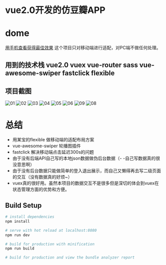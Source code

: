 # vue2.0开发的仿豆瓣APP

# dome
[用手机查看获得最佳效果](https://xiaoke0402.github.io/)
这个项目只对移动端进行适配，对PC端不做任何处理。
## 用到的技术栈 vue2.0 vuex vue-router sass vue-awesome-swiper fastclick flexible

## 项目截图
![01](./gif/01.gif) ![02](./gif/02.gif)
![03](./gif/03.gif) ![04](./gif/04.gif)
![05](./gif/05.gif) ![06](./gif/06.gif)
![09](./gif/09.gif) ![08](./gif/08.gif) 
# 总结
* 用某宝的flexible 做移动端的适配布局方案
* vue-awesome-swiper 轮播图插件
* fastclick 解决移动端点击延迟300s的问题
* 由于没有后端API自己写的本地json数据做伪后台数据（- -自己写数据真的很没意思啊）
* 由于没有后台数据只能做简单的登入退出展示，而自己又懒得再去写二级页面的交互（没有数据真的好烦~）
* vuex真的很好用。虽然本项目的数据交互不是很多但是深切的体会到vuex在状态管理方面的优势和方便。
## Build Setup

``` bash
# install dependencies
npm install

# serve with hot reload at localhost:8080
npm run dev

# build for production with minification
npm run build

# build for production and view the bundle analyzer report

